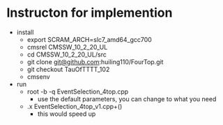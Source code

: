 # Instructon for implemention
* install 
  * export SCRAM_ARCH=slc7_amd64_gcc700
  * cmsrel CMSSW_10_2_20_UL
  * cd CMSSW_10_2_20_UL/src
  * git clone git@github.com:huiling110/FourTop.git 
  * git checkout TauOfTTTT_102
  * cmsenv
 * run
   * root -b -q EventSelection_4top.cpp
     * use the default parameters, you can change to what you need
   * .x EventSelection_4top_v1.cpp+() 
     * this would speed up 
     
